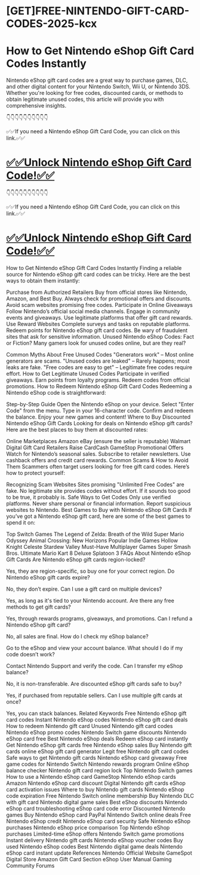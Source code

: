 #  [GET]FREE-NINTENDO-GIFT-CARD-CODES-2025-kcx
 # How to Get Nintendo eShop Gift Card Codes Instantly
Nintendo eShop gift card codes are a great way to purchase games, DLC, and other digital content for your Nintendo Switch, Wii U, or Nintendo 3DS. Whether you're looking for free codes, discounted cards, or methods to obtain legitimate unused codes, this article will provide you with comprehensive insights.

👇👇👇👇👇👇👇👇👇👇

✅✅If you need a Nintendo eShop Gift Card Code, you can click on this link.✅✅

 # [✅✅Unlock Nintendo eShop Gift Card Code!✅✅](https://cutt.ly/he5C4Nhx)


👇👇👇👇👇👇👇👇👇👇

✅✅If you need a Nintendo eShop Gift Card Code, you can click on this link.✅✅

 # [✅✅Unlock Nintendo eShop Gift Card Code!✅✅](https://cutt.ly/he5C4Nhx)


How to Get Nintendo eShop Gift Card Codes Instantly
Finding a reliable source for Nintendo eShop gift card codes can be tricky. Here are the best ways to obtain them instantly:

Purchase from Authorized Retailers
Buy from official stores like Nintendo, Amazon, and Best Buy.
Always check for promotional offers and discounts.
Avoid scam websites promising free codes.
Participate in Online Giveaways
Follow Nintendo’s official social media channels.
Engage in community events and giveaways.
Use legitimate platforms that offer gift card rewards.
Use Reward Websites
Complete surveys and tasks on reputable platforms.
Redeem points for Nintendo eShop gift card codes.
Be wary of fraudulent sites that ask for sensitive information.
Unused Nintendo eShop Codes: Fact or Fiction?
Many gamers look for unused codes online, but are they real?

Common Myths About Free Unused Codes
"Generators work" – Most online generators are scams.
"Unused codes are leaked" – Rarely happens; most leaks are fake.
"Free codes are easy to get" – Legitimate free codes require effort.
How to Get Legitimate Unused Codes
Participate in verified giveaways.
Earn points from loyalty programs.
Redeem codes from official promotions.
How to Redeem Nintendo eShop Gift Card Codes
Redeeming a Nintendo eShop code is straightforward:

Step-by-Step Guide
Open the Nintendo eShop on your device.
Select "Enter Code" from the menu.
Type in your 16-character code.
Confirm and redeem the balance.
Enjoy your new games and content!
Where to Buy Discounted Nintendo eShop Gift Cards
Looking for deals on Nintendo eShop gift cards? Here are the best places to buy them at discounted rates:

Online Marketplaces
Amazon
eBay (ensure the seller is reputable)
Walmart
Digital Gift Card Retailers
Raise
CardCash
GameStop
Promotional Offers
Watch for Nintendo’s seasonal sales.
Subscribe to retailer newsletters.
Use cashback offers and credit card rewards.
Common Scams & How to Avoid Them
Scammers often target users looking for free gift card codes. Here’s how to protect yourself:

Recognizing Scam Websites
Sites promising "Unlimited Free Codes" are fake.
No legitimate site provides codes without effort.
If it sounds too good to be true, it probably is.
Safe Ways to Get Codes
Only use verified platforms.
Never share personal or financial information.
Report suspicious websites to Nintendo.
Best Games to Buy with Nintendo eShop Gift Cards
If you’ve got a Nintendo eShop gift card, here are some of the best games to spend it on:

Top Switch Games
The Legend of Zelda: Breath of the Wild
Super Mario Odyssey
Animal Crossing: New Horizons
Popular Indie Games
Hollow Knight
Celeste
Stardew Valley
Must-Have Multiplayer Games
Super Smash Bros. Ultimate
Mario Kart 8 Deluxe
Splatoon 3
FAQs About Nintendo eShop Gift Cards
Are Nintendo eShop gift cards region-locked?

Yes, they are region-specific, so buy one for your correct region.
Do Nintendo eShop gift cards expire?

No, they don’t expire.
Can I use a gift card on multiple devices?

Yes, as long as it's tied to your Nintendo account.
Are there any free methods to get gift cards?

Yes, through rewards programs, giveaways, and promotions.
Can I refund a Nintendo eShop gift card?

No, all sales are final.
How do I check my eShop balance?

Go to the eShop and view your account balance.
What should I do if my code doesn’t work?

Contact Nintendo Support and verify the code.
Can I transfer my eShop balance?

No, it is non-transferable.
Are discounted eShop gift cards safe to buy?

Yes, if purchased from reputable sellers.
Can I use multiple gift cards at once?

Yes, you can stack balances.
Related Keywords
Free Nintendo eShop gift card codes
Instant Nintendo eShop codes
Nintendo eShop gift card deals
How to redeem Nintendo gift card
Unused Nintendo gift card codes
Nintendo eShop promo codes
Nintendo Switch game discounts
Nintendo eShop card free
Best Nintendo eShop deals
Redeem eShop card instantly
Get Nintendo eShop gift cards free
Nintendo eShop sales
Buy Nintendo gift cards online
eShop gift card generator
Legit free Nintendo gift card codes
Safe ways to get Nintendo gift cards
Nintendo eShop card giveaway
Free game codes for Nintendo Switch
Nintendo rewards program
Online eShop balance checker
Nintendo gift card region lock
Top Nintendo Switch games
How to use a Nintendo eShop card
GameStop Nintendo eShop cards
Amazon Nintendo eShop card discount
Digital Nintendo gift cards
eShop card activation issues
Where to buy Nintendo gift cards
Nintendo eShop code expiration
Free Nintendo Switch online membership
Buy Nintendo DLC with gift card
Nintendo digital game sales
Best eShop discounts
Nintendo eShop card troubleshooting
eShop card code error
Discounted Nintendo games
Buy Nintendo eShop card PayPal
Nintendo Switch online deals
Free Nintendo eShop credit
Nintendo eShop card security
Safe Nintendo eShop purchases
Nintendo eShop price comparison
Top Nintendo eShop purchases
Limited-time eShop offers
Nintendo Switch game promotions
Instant delivery Nintendo gift cards
Nintendo eShop voucher codes
Buy used Nintendo eShop codes
Best Nintendo digital game deals
Nintendo eShop card instant update
References
Nintendo Official Website
GameSpot Digital Store
Amazon Gift Card Section
eShop User Manual
Gaming Community Forums
